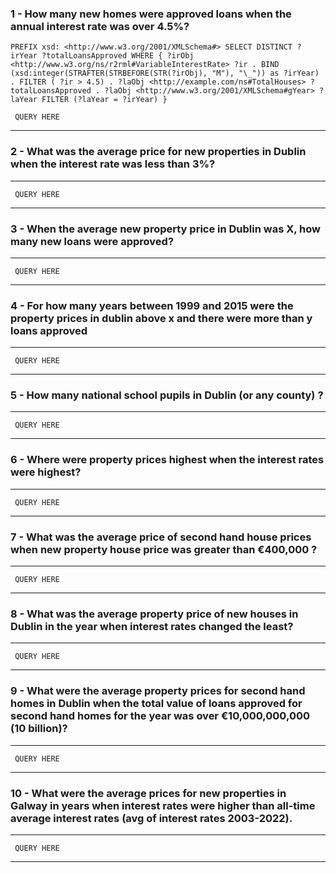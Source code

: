 ### 1 - How many new homes were approved loans when the annual interest rate was over 4.5%?

`PREFIX xsd: <http://www.w3.org/2001/XMLSchema#> SELECT DISTINCT ?irYear ?totalLoansApproved WHERE { ?irObj <http://www.w3.org/ns/r2rml#VariableInterestRate> ?ir . BIND (xsd:integer(STRAFTER(STRBEFORE(STR(?irObj), "M"), "\_")) as ?irYear) . FILTER ( ?ir > 4.5) . ?laObj <http://example.com/ns#TotalHouses> ?totalLoansApproved . ?laObj <http://www.w3.org/2001/XMLSchema#gYear> ?laYear FILTER (?laYear = ?irYear) }`

```
 QUERY HERE
```

---

### 2 - What was the average price for new properties in Dublin when the interest rate was less than 3%?

---

```
 QUERY HERE
```

---

### 3 - When the average new property price in Dublin was X, how many new loans were approved?

---

```
 QUERY HERE
```

---

### 4 - For how many years between 1999 and 2015 were the property prices in dublin above x and there were more than y loans approved

---

```
 QUERY HERE
```

---

### 5 - How many national school pupils in Dublin (or any county) ?

---

```
 QUERY HERE
```

---

### 6 - Where were property prices highest when the interest rates were highest?

---

```
 QUERY HERE
```

---

### 7 - What was the average price of second hand house prices when new property house price was greater than €400,000 ?

---

```
 QUERY HERE
```

---

### 8 - What was the average property price of new houses in Dublin in the year when interest rates changed the least?

---

```
 QUERY HERE
```

---

### 9 - What were the average property prices for second hand homes in Dublin when the total value of loans approved for second hand homes for the year was over €10,000,000,000 (10 billion)?

---

```
 QUERY HERE
```

---

### 10 - What were the average prices for new properties in Galway in years when interest rates were higher than all-time average interest rates (avg of interest rates 2003-2022).

---

```
 QUERY HERE
```

---
